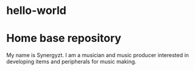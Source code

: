 # hello-world
# Home base repository
My name is Synergyzt. I am a musician and music producer interested in developing items and peripherals for music making.
